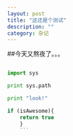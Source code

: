 ```yaml
---
layout: post
title: "这还是个测试"
description: ""
category: 杂记
---
```

##今天又熬夜了。。。
```python

import sys

print sys.path

print "look!"

```

```javascript
if (isAwesome){
    return true
    }
    ```
